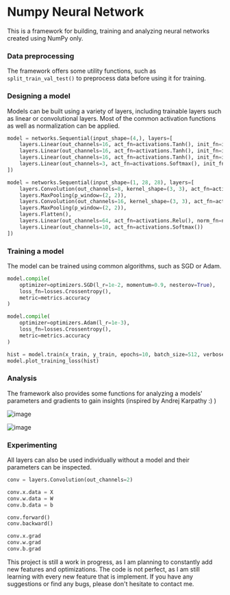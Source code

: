 # Numpy Neural Network

This is a framework for building, training and analyzing neural networks created using NumPy only.

### Data preprocessing

The framework offers some utility functions, such as `split_train_val_test()` to preprocess data before using it for training.

### Designing a model

Models can be built using a variety of layers, including trainable layers such as linear or convolutional layers. Most of the common activation functions as well as normalization can be applied.

```python
model = networks.Sequential(input_shape=(4,), layers=[
    layers.Linear(out_channels=16, act_fn=activations.Tanh(), init_fn=inits.Kaiming),
    layers.Linear(out_channels=16, act_fn=activations.Tanh(), init_fn=inits.Kaiming),
    layers.Linear(out_channels=16, act_fn=activations.Tanh(), init_fn=inits.Kaiming),
    layers.Linear(out_channels=3, act_fn=activations.Softmax(), init_fn=inits.Kaiming)
])
```

```python
model = networks.Sequential(input_shape=(1, 28, 28), layers=[
    layers.Convolution(out_channels=8, kernel_shape=(3, 3), act_fn=activations.Relu(), norm_fn=norms.Layernorm()),
    layers.MaxPooling(p_window=(2, 2)),
    layers.Convolution(out_channels=16, kernel_shape=(3, 3), act_fn=activations.Relu(), norm_fn=norms.Layernorm()),
    layers.MaxPooling(p_window=(2, 2)),
    layers.Flatten(),
    layers.Linear(out_channels=64, act_fn=activations.Relu(), norm_fn=norms.Layernorm()),
    layers.Linear(out_channels=10, act_fn=activations.Softmax())
])
```

### Training a model

The model can be trained using common algorithms, such as SGD or Adam.

```python
model.compile(
    optimizer=optimizers.SGD(l_r=1e-2, momentum=0.9, nesterov=True),
    loss_fn=losses.Crossentropy(),
    metric=metrics.accuracy
)
```

```python
model.compile(
    optimizer=optimizers.Adam(l_r=1e-3),
    loss_fn=losses.Crossentropy(),
    metric=metrics.accuracy
)
```

```python
hist = model.train(x_train, y_train, epochs=10, batch_size=512, verbose=True, val_data=(x_val, y_val))
model.plot_training_loss(hist)
```

### Analysis

The framework also provides some functions for analyzing a models' parameters and gradients to gain insights (inspired by Andrej Karpathy :) )

![image](https://github.com/DKoflerGIT/NumpyNN/assets/74835806/a205f974-40a6-4d7b-9916-060d4ada9cae)

![image](https://github.com/DKoflerGIT/NumpyNN/assets/74835806/8119d55a-fb83-4300-8f9f-5ea1bd8e85d1)


### Experimenting

All layers can also be used individually without a model and their parameters can be inspected.
```python
conv = layers.Convolution(out_channels=2)

conv.x.data = X
conv.w.data = W
conv.b.data = b

conv.forward()
conv.backward()

conv.x.grad
conv.w.grad
conv.b.grad
```

This project is still a work in progress, as I am planning to constantly add new features and optimizations.
The code is not perfect, as I am still learning with every new feature that is implement.
If you have any suggestions or find any bugs, please don't hesitate to contact me.
